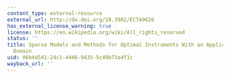 ```yaml
---
content_type: external-resource
external_url: http://dx.doi.org/10.3982/ECTA9626
has_external_license_warning: true
license: https://en.wikipedia.org/wiki/All_rights_reserved
status: ''
title: Sparse Models and Methods for Optimal Instruments With an Application to Eminent
  Domain
uid: 06b4d541-24c1-4446-9435-5c49b73a4f1c
wayback_url: ''
---
```

